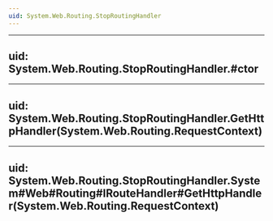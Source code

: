 ```yaml
---
uid: System.Web.Routing.StopRoutingHandler
---
```


---
uid: System.Web.Routing.StopRoutingHandler.#ctor
---

---
uid: System.Web.Routing.StopRoutingHandler.GetHttpHandler(System.Web.Routing.RequestContext)
---

---
uid: System.Web.Routing.StopRoutingHandler.System#Web#Routing#IRouteHandler#GetHttpHandler(System.Web.Routing.RequestContext)
---
